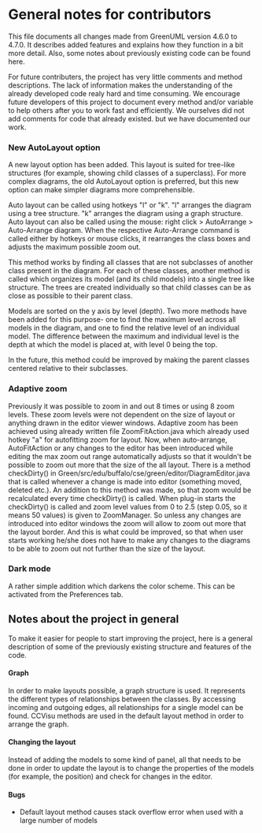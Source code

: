 ﻿# General notes for contributors

This file documents all changes made from GreenUML version 4.6.0 to 4.7.0. It describes added features and explains how they function in a bit more detail. Also, some notes about previously existing code can be found here.

For future contributers, the project has very little comments and method descriptions. The lack of information makes the understanding of the already developed code realy hard and time consuming. We encourage future developers of this project to document every method and/or variable to help others after you to work fast and efficiently. We ourselves did not add comments for code that already existed. but we have documented our work.



### New AutoLayout option

A new layout option has been added. This layout is suited for tree-like structures (for example, showing child classes of a superclass). For more complex diagrams, the old AutoLayout option is preferred, but this new option can make simpler diagrams more comprehensible.

Auto layout can be called using hotkeys "l" or "k". "l" arranges the diagram using a tree structure. "k" arranges the diagram using a graph structure. Auto layout can also be called using the mouse: right click > AutoArrange > Auto-Arrange diagram.
When the respective Auto-Arrange command is called either by hotkeys or mouse clicks, it rearranges the class boxes and adjusts the maximum possible zoom out.

This method works by finding all classes that are not subclasses of another class present in the diagram. For each of these classes, another method is called which organizes its model (and its child models) into a single tree like structure. The trees are created individually so that child classes can be as close as possible to their parent class.

Models are sorted on the y axis by level (depth). Two more methods have been added for this purpose- one to find the maximum level across all models in the diagram, and one to find the relative level of an individual model. The difference between the maximum and individual level is the depth at which the model is placed at, with level 0 being the top.

In the future, this method could be improved by making the parent classes centered relative to their subclasses.


### Adaptive zoom

Previously it was possible to zoom in and out 8 times or using 8 zoom levels. These zoom levels were not dependent on the size of layout or anything drawn in the editor viewer windows.
Adaptive zoom has been achieved using already written file ZoomFitAction.java which already used hotkey "a" for autofitting zoom for layout. Now, when auto-arrange, AutoFitAction or any changes to the editor has been introduced while editing the max zoom out range automatically adjusts so that it wouldn't be possible to zoom out more that the size of the all layout. There is a method checkDirty() in Green/src/edu/buffalo/cse/green/editor/DiagramEditor.java that is called whenever a change is made into editor (something moved, deleted etc.). An addition to this method was made, so that zoom would be recalculated every time checkDirty() is called.
When plug-in starts the checkDirty() is called and zoom level values from 0 to 2.5 (step 0.05, so it means 50 values) is given to ZoomManager. So unless any changes are introduced into editor windows the zoom will allow to zoom out more that the layout border. And this is what could be improved, so that when user starts working he/she does not have to make any changes to the diagrams to be able to zoom out not further than the size of the layout.


### Dark mode

A rather simple addition which darkens the color scheme. This can be activated from the Preferences tab.


## Notes about the project in general

To make it easier for people to start improving the project, here is a general description of some of the previously existing structure and features of the code.


#### Graph

In order to make layouts possible, a graph structure is used. It represents the different types of relationships between the classes. By accessing incoming and outgoing edges, all relationships for a single model can be found.
CCVisu methods are used in the default layout method in order to arrange the graph.


#### Changing the layout

Instead of adding the models to some kind of panel, all that needs to be done in order to update the layout is to change the properties of the models (for example, the position) and check for changes in the editor.


#### Bugs

 - Default layout method causes stack overflow error when used with a large number of models


